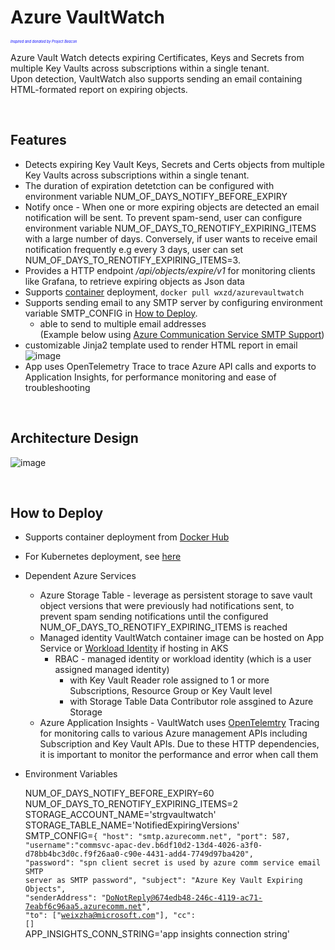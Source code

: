 # Azure VaultWatch  
<span style="font-size:0.4em;color:blue">*Inspired and donated by Project Beacon*</span>

Azure Vault Watch detects expiring Certificates, Keys and Secrets from multiple Key Vaults across subscriptions within a single tenant.  
Upon detection, VaultWatch also supports sending an email containing HTML-formated report on expiring objects.  

<br > 

## Features 
* Detects expiring Key Vault Keys, Secrets and Certs objects from multiple Key Vaults across subscriptions within a single tenant.
* The duration of expiration detetction can be configured with environment variable NUM_OF_DAYS_NOTIFY_BEFORE_EXPIRY
* Notify once - When one or more expiring objects are detected an email notification will be sent. To prevent spam-send, user can configure environment variable NUM_OF_DAYS_TO_RENOTIFY_EXPIRING_ITEMS with a large number of days. Conversely, if user wants to receive email notification frequently e.g every 3 days, user can set  NUM_OF_DAYS_TO_RENOTIFY_EXPIRING_ITEMS=3.
* Provides a HTTP endpoint */api/objects/expire/v1* for monitoring clients like Grafana, to retrieve expiring objects as Json data
* Supports [container](https://hub.docker.com/r/wxzd/azurevaultwatch) deployment, <code>docker pull wxzd/azurevaultwatch</code>
* Supports sending email to any SMTP server by configuring environment variable SMTP_CONFIG in [How to Deploy](#how-to-deploy).  
  * able to send to multiple email addresses  
  (Example below using [Azure Communication Service SMTP Support](https://learn.microsoft.com/en-us/azure/communication-services/concepts/email/email-smtp-overview))
* customizable Jinja2 template used to render HTML report in email
  ![image](https://github.com/user-attachments/assets/7263183c-8079-40b1-98ad-b2eee7d2fd05)
* App uses OpenTelemetry Trace to trace Azure API calls and exports to Application Insights, for performance monitoring and ease of troubleshooting

<br >

## Architecture Design  
![image](https://github.com/user-attachments/assets/2a395b81-f5e4-44bb-9154-5bd2c99270d1)



<br >  

## How to Deploy

* Supports container deployment from [Docker Hub](https://hub.docker.com/r/wxzd/azurevaultwatch)
* For Kubernetes deployment, see [here](https://github.com/weixian-zhang/AzureVaultWatch/tree/main/infra-as-code/kubernetes)
* Dependent Azure Services
  * Azure Storage Table - leverage as persistent storage to save vault object versions that were previously had notifications sent, to prevent spam sending notifications until the configured NUM_OF_DAYS_TO_RENOTIFY_EXPIRING_ITEMS is reached
  * Managed identity VaultWatch container image can be hosted on App Service or [Workload Identity](https://learn.microsoft.com/en-us/azure/aks/workload-identity-overview?tabs=dotnet) if hosting in AKS
    * RBAC - managed identity or workload identity (which is a user assigned managed identity)
      * with Key Vault Reader role assigned to 1 or more Subscriptions, Resource Group or Key Vault level
      * with Storage Table Data Contributor role assgined to Azure Storage
  * Azure Application Insights - VaultWatch uses [OpenTelemtry](https://learn.microsoft.com/en-us/azure/azure-monitor/app/opentelemetry-enable?tabs=aspnetcore) Tracing for monitoring calls to various Azure management APIs including Subscription and Key Vault APIs. Due to these HTTP dependencies, it is important to monitor the performance and error when call them
* Environment Variables
  
  NUM_OF_DAYS_NOTIFY_BEFORE_EXPIRY=60    
  NUM_OF_DAYS_TO_RENOTIFY_EXPIRING_ITEMS=2  
  STORAGE_ACCOUNT_NAME='strgvaultwatch'  
  STORAGE_TABLE_NAME='NotifiedExpiringVersions'  
  SMTP_CONFIG=<code>{
    "host": "smtp.azurecomm.net",
    "port": 587,
    "username":"commsvc-apac-dev.b6df10d2-13d4-4026-a3f0-d78bb4bc3d0c.f9f26aa0-c90e-4431-add4-7749d97ba420",
    "password": "spn client secret is used by azure comm service email SMTP server as SMTP password",
    "subject": "Azure Key Vault Expiring Objects",
    "senderAddress": "DoNotReply@674edb48-246c-4119-ac71-7eabf6c96aa5.azurecomm.net",
    "to": ["weixzha@microsoft.com"],
    "cc": []</code>  
  APP_INSIGHTS_CONN_STRING='app insights connection string'
